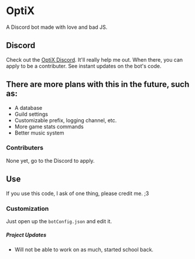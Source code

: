 # OptiX
A Discord bot made with love and bad JS.



## Discord
Check out the [OptiX Discord](https://discord.gg/ydjYVJ2). It'll really help me out.
When there, you can apply to be a contributer.
See instant updates on the bot's code.



## There are more plans with this in the future, such as:
- A database
- Guild settings
- Customizable prefix, logging channel, etc.
- More game stats commands
- Better music system



### Contributers
None yet, go to the Discord to apply.



## Use
If you use this code, I ask of one thing, please credit me. ;3



### Customization
Just open up the `botConfig.json` and edit it.



##### Project Updates
- Will not be able to work on as much, started school back.
